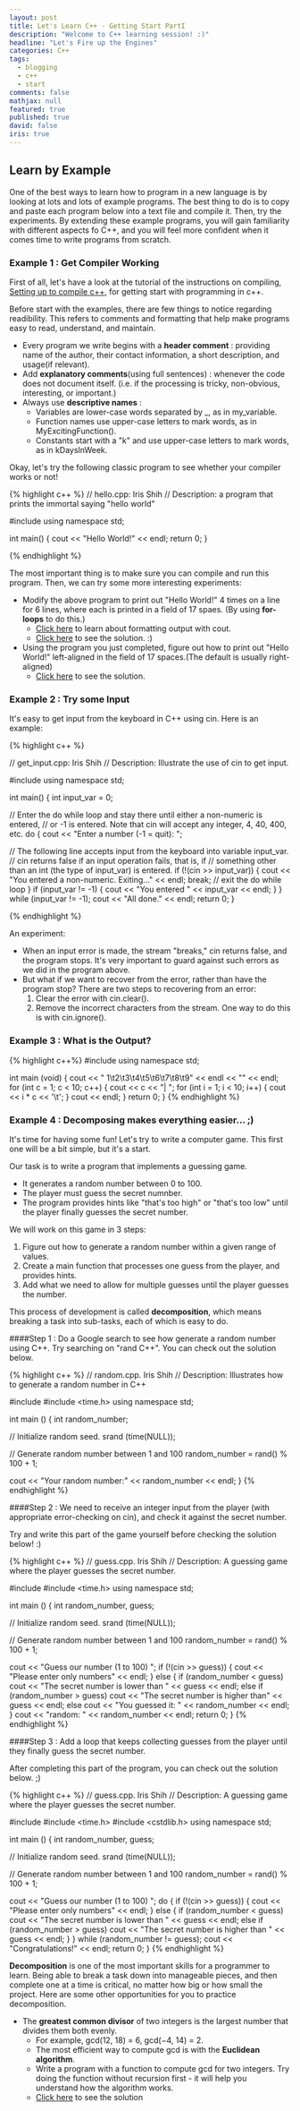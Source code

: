 ```yaml
---
layout: post
title: Let's Learn C++ - Getting Start PartI
description: "Welcome to C++ learning session! :)"
headline: "Let's Fire up the Engines"
categories: C++
tags: 
  - blogging
  - c++
  - start
comments: false
mathjax: null
featured: true
published: true
david: false
iris: true
---
```


## Learn by Example

One of the best ways to learn how to program in a new language is by looking at lots and lots of example programs. The best thing to do is to copy and paste each program below into a text file and compile it. Then, try the experiments. By extending these example programs, you will gain familiarity with different aspects fo C++, and you will feel more confident when it comes time to write programs from scratch.

### Example 1 : Get Compiler Working

First of all, let's have a look at the tutorial of the instructions on compiling, [Setting up to compile c++](http://www.arachnoid.com/cpptutor/setup_unix.html), for getting start with programming in c++.

Before start with the examples, there are few things to notice regarding readibility. This refers to comments and formatting that help make programs easy to read, understand, and maintain.

- Every program we write begins with a **header comment** : providing name of the author, their contact information, a short description, and usage(if relevant).
- Add **explanatory comments**(using full sentences) : whenever the code does not document itself. (i.e. if the processing is tricky, non-obvious, interesting, or important.)
- Always use **descriptive names** : 
    - Variables are lower-case words separated by _, as in my_variable. 
    - Function names use upper-case letters to mark words, as in MyExcitingFunction(). 
    - Constants start with a "k" and use upper-case letters to mark words, as in kDaysInWeek.



Okay, let's try the following classic program to see whether your compiler works or not!

{% highlight c++ %}
// hello.cpp: Iris Shih
// Description: a program that prints the immortal saying "hello world"

#include <iostream>
using namespace std;

int main() {
 cout << "Hello World!" << endl;
 return 0;
}

{% endhighlight %}


The most important thing is to make sure you can compile and run this program. Then, we can try some more interesting experiments:

- Modify the above program to print out "Hello World!" 4 times on a line for 6 lines, where each is printed in a field of 17 spaes. (By using **for-loops** to do this.)
    - [Click here](http://www.cplusplus.com/reference/ostream/ostream/) to learn about formatting output with cout.
    - [Click here]() to see the solution. :)
- Using the program you just completed, figure out how to print out "Hello World!" left-aligned in the field of 17 spaces.(The default is usually right-aligned)
    - [Click here]() to see the solution.


### Example 2 : Try some Input

It's easy to get input from the keyboard in C++ using cin. Here is an example:

{% highlight c++ %}

// get_input.cpp: Iris Shih
// Description: Illustrate the use of cin to get input.

#include <iostream>
using namespace std;

int main() {
 int input_var = 0;
 
 // Enter the do while loop and stay there until either a non-numeric is entered, 
 // or -1 is entered. Note that cin will accept any integer, 4, 40, 400, etc.
 do {
 cout << "Enter a number (-1 = quit): ";
 
 // The following line accepts input from the keyboard into variable input_var.
 // cin returns false if an input operation fails, that is, if
 // something other than an int (the type of input_var) is entered.
 if (!(cin >> input_var)) {
 cout << "You entered a non-numeric. Exiting..." << endl;
 break;
 // exit the do while loop
 }
 if (input_var != -1) {
 cout << "You entered " << input_var << endl;
 }
 } while (input_var != -1);
 cout << "All done." << endl;
 return 0;
}

{% endhighlight %}

An experiment:

- When an input error is made, the stream "breaks," cin returns false, and the program stops. It's very important to guard against such errors as we did in the program above. 
- But what if we want to recover from the error, rather than have the program stop? There are two steps to recovering from an error:
    1. Clear the error with cin.clear().
    2. Remove the incorrect characters from the stream. One way to do this is with cin.ignore().


### Example 3 : What is the Output?

{% highlight c++%}
#include <iostream>
using namespace std;

int main (void) {
 cout << " 1\t2\t3\t4\t5\t6\t7\t8\t9" << endl << "" << endl;
 for (int c = 1; c < 10; c++) {
   cout << c << "| ";
   for (int i = 1; i < 10; i++) {
     cout << i * c << '\t';
   }
   cout << endl;
 }
 return 0;
} 
{% endhighlight %}

### Example 4 : Decomposing makes everything easier... ;)

It's time for having some fun! Let's try to write a computer game. This first one will be a bit simple, but it's a start. 

Our task is to write a program that implements a guessing game. 

- It generates a random number between 0 to 100. 
- The player must guess the secret numnber. 
- The program provides hints like "that's too high" or "that's too low" until the player finally guesses the secret number. 
    
We will work on this game in 3 steps:

1. Figure out how to generate a random number within a given range of values.
2. Create a main function that processes one guess from the player, and provides hints.
3. Add what we need to allow for multiple guesses until the player guesses the number.

This process of development is called **decomposition**, which means breaking a task into sub-tasks, each of which is easy to do.

####Step 1 : Do a Google search to see how generate a random number using C++. Try searching on "rand C++".
You can check out the solution below.


{% highlight c++ %}
// random.cpp.  Iris Shih
// Description: Illustrates how to generate a random number in C++

#include <iostream>
#include <time.h>
using namespace std;

int main () {
  int random_number;

  // Initialize random seed.
  srand (time(NULL));

  // Generate random number between 1 and 100
  random_number = rand() % 100 + 1;

  cout << "Your random number:" << random_number << endl;
}
{% endhighlight %}

####Step 2 : We need to receive an integer input from the player (with appropriate error-checking on cin), and check it against the secret number. 

Try and write this part of the game yourself before checking the solution below! :)


{% highlight c++ %}
// guess.cpp.  Iris Shih
// Description: A guessing game where the player guesses the secret number.

#include <iostream>
#include <time.h>
using namespace std;

int main () {
  int random_number, guess;

  // Initialize random seed.
  srand (time(NULL));

  // Generate random number between 1 and 100
  random_number = rand() % 100 + 1;

  cout << "Guess our number (1 to 100) ";
  if (!(cin >> guess)) {
    cout << "Please enter only numbers" << endl;
  } else {
    if (random_number < guess) cout << "The secret number is lower than " << guess << endl;
    else if (random_number > guess) cout << "The secret number is higher than" << guess << endl;
    else cout << "You guessed it: " << random_number << endl;
  }
  cout << "random: " << random_number << endl;
  return 0;
}
{% endhighlight %}


####Step 3 : Add a loop that keeps collecting guesses from the player until they finally guess the secret number. 

After completing this part of the program, you can check out the solution below. ;)

{% highlight c++ %}
// guess.cpp.  Iris Shih
// Description: A guessing game where the player guesses the secret number.

#include <iostream>
#include <time.h>
#include <cstdlib.h>
using namespace std;

int main () {
  int random_number, guess;

  // Initialize random seed.
  srand (time(NULL));

  // Generate random number between 1 and 100
  random_number = rand() % 100 + 1;

  cout << "Guess our number (1 to 100) ";
  do {
    if (!(cin >> guess)) {
      cout << "Please enter only numbers" << endl;
    } else {
      if (random_number < guess) cout << "The secret number is lower than " << guess << endl;
      else if (random_number > guess) cout << "The secret number is higher than " << guess << endl;
    }
  } while (random_number != guess);
  cout << "Congratulations!" <<  endl;
  return 0;
}
{% endhighlight %}

**Decomposition** is one of the most important skills for a programmer to learn. Being able to break a task down into manageable pieces, and then complete one at a time is critical, no matter how big or how small the project. Here are some other opportunities for you to practice decomposition.

- The **greatest common divisor** of two integers is the largest number that divides them both evenly. 
    - For example, gcd(12, 18) = 6, gcd(−4, 14) = 2. 
    - The most efficient way to compute gcd is with the **Euclidean algorithm**. 
    - Write a program with a function to compute gcd for two integers. Try doing the function without recursion first - it will help you understand how the algorithm works.
    - [Click here]() to see the solution                                                                                                            